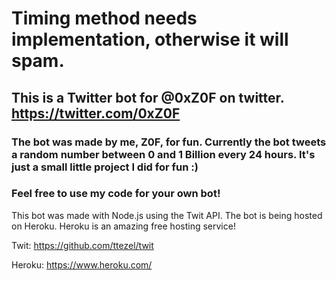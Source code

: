 # Timing method needs implementation, otherwise it will spam.

## This is a Twitter bot for @0xZ0F on twitter. https://twitter.com/0xZ0F

### The bot was made by me, Z0F, for fun. Currently the bot tweets a random number between 0 and 1 Billion every 24 hours. It's just a small little project I did for fun :)

### Feel free to use my code for your own bot!



This bot was made with Node.js using the Twit API. The bot is being hosted on Heroku. Heroku is an amazing free hosting service!

Twit: https://github.com/ttezel/twit

Heroku: https://www.heroku.com/
